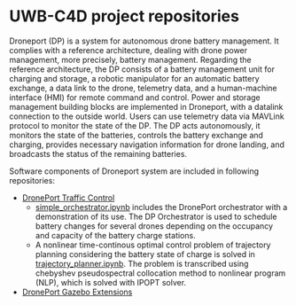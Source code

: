 # UWB-C4D project repositories

Droneport (DP) is a system for autonomous drone battery management. It complies with a reference architecture, dealing with drone power management, more precisely, battery management. Regarding the reference architecture, the DP consists of a battery management unit for charging and storage, a robotic manipulator for an automatic battery exchange, a data link to the drone, telemetry data, and a human-machine interface (HMI) for remote command and control. Power and storage management building blocks are implemented in Droneport, with a datalink connection to the outside world. Users can use telemetry data via MAVLink protocol to monitor the state of the DP. The DP acts autonomously, it monitors the state of the batteries, controls the battery exchange and charging, provides necessary navigation information for drone landing, and broadcasts the status of the remaining batteries. 

Software components of Droneport system are included in following repositories:
- [DronePort Traffic Control](https://github.com/UWB-C4D/droneport_traffic_control)
  - [simple_orchestrator.ipynb](https://github.com/UWB-C4D/droneport_traffic_control/blob/main/simple_orchestrator.ipynb) includes the DronePort orchestrator with a demonstration of its use. The DP Orchestrator is used to schedule battery changes for several drones depending on the occupancy and capacity of the battery charge stations.
  - A nonlinear time-continous optimal control problem of trajectory planning considering the battery state of charge is solved in [trajectory_planner.ipynb](https://github.com/UWB-C4D/droneport_traffic_control/blob/main/trajectory_planner.ipynb). The problem is transcribed using chebyshev pseudospectral collocation method to nonlinear program (NLP), which is solved with IPOPT solver.
- [DronePort Gazebo Extensions](https://github.com/UWB-C4D/droneport_gazebo_extensions)


